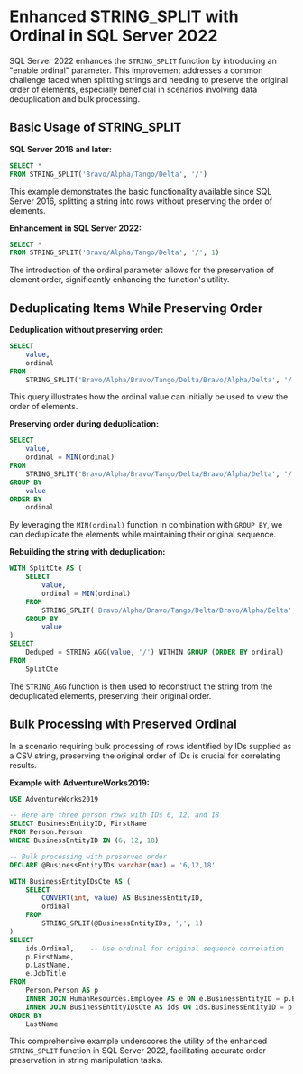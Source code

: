 # Enhanced STRING_SPLIT with Ordinal in SQL Server 2022

SQL Server 2022 enhances the `STRING_SPLIT` function by introducing an "enable ordinal" parameter. This improvement addresses a common challenge faced when splitting strings and needing to preserve the original order of elements, especially beneficial in scenarios involving data deduplication and bulk processing.

## Basic Usage of STRING_SPLIT

**SQL Server 2016 and later:**

```sql
SELECT *
FROM STRING_SPLIT('Bravo/Alpha/Tango/Delta', '/')
```

This example demonstrates the basic functionality available since SQL Server 2016, splitting a string into rows without preserving the order of elements.

**Enhancement in SQL Server 2022:**

```sql
SELECT *
FROM STRING_SPLIT('Bravo/Alpha/Tango/Delta', '/', 1)
```

The introduction of the ordinal parameter allows for the preservation of element order, significantly enhancing the function's utility.

## Deduplicating Items While Preserving Order

**Deduplication without preserving order:**

```sql
SELECT
    value,
    ordinal
FROM
    STRING_SPLIT('Bravo/Alpha/Bravo/Tango/Delta/Bravo/Alpha/Delta', '/', 1)
```

This query illustrates how the ordinal value can initially be used to view the order of elements.

**Preserving order during deduplication:**

```sql
SELECT
    value,
    ordinal = MIN(ordinal)
FROM 
    STRING_SPLIT('Bravo/Alpha/Bravo/Tango/Delta/Bravo/Alpha/Delta', '/', 1)
GROUP BY
    value
ORDER BY
    ordinal
```

By leveraging the `MIN(ordinal)` function in combination with `GROUP BY`, we can deduplicate the elements while maintaining their original sequence.

**Rebuilding the string with deduplication:**

```sql
WITH SplitCte AS (
    SELECT
        value,
        ordinal = MIN(ordinal)
    FROM
        STRING_SPLIT('Bravo/Alpha/Bravo/Tango/Delta/Bravo/Alpha/Delta', '/', 1)
    GROUP BY
        value
)
SELECT
    Deduped = STRING_AGG(value, '/') WITHIN GROUP (ORDER BY ordinal)
FROM
    SplitCte
```

The `STRING_AGG` function is then used to reconstruct the string from the deduplicated elements, preserving their original order.

## Bulk Processing with Preserved Ordinal

In a scenario requiring bulk processing of rows identified by IDs supplied as a CSV string, preserving the original order of IDs is crucial for correlating results.

**Example with AdventureWorks2019:**

```sql
USE AdventureWorks2019

-- Here are three person rows with IDs 6, 12, and 18
SELECT BusinessEntityID, FirstName
FROM Person.Person
WHERE BusinessEntityID IN (6, 12, 18)

-- Bulk processing with preserved order
DECLARE @BusinessEntityIDs varchar(max) = '6,12,18'

WITH BusinessEntityIDsCte AS (
    SELECT
        CONVERT(int, value) AS BusinessEntityID,
        ordinal
    FROM
        STRING_SPLIT(@BusinessEntityIDs, ',', 1)
)
SELECT
    ids.Ordinal,    -- Use ordinal for original sequence correlation
    p.FirstName,
    p.LastName,
    e.JobTitle
FROM
    Person.Person AS p
    INNER JOIN HumanResources.Employee AS e ON e.BusinessEntityID = p.BusinessEntityID
    INNER JOIN BusinessEntityIDsCte AS ids ON ids.BusinessEntityID = p.BusinessEntityID
ORDER BY
    LastName
```

This comprehensive example underscores the utility of the enhanced `STRING_SPLIT` function in SQL Server 2022, facilitating accurate order preservation in string manipulation tasks.
